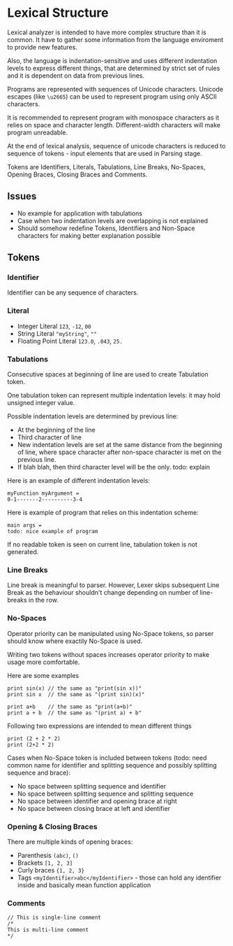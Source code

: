 # Lexical Structure

Lexical analyzer is intended to have more complex structure than it is common. It have to gather some information from the language enviroment to provide new features.
 
Also, the language is indentation-sensitive and uses different indentation levels to express different things, that are determined by strict set of rules and it is dependent on data from previous lines.

Programs are represented with sequences of Unicode characters. Unicode escapes (like ```\u2665```) can be used to represent program using only ASCII characters.

It is recommended to represent program with monospace characters as it relies on space and character length. Different-width characters will make program unreadable.

At the end of lexical analysis, sequence of unicode characters is reduced to sequence of tokens - input elements that are used in Parsing stage.

Tokens are Identifiers, Literals, Tabulations, Line Breaks, No-Spaces, Opening Braces, Closing Braces and Comments.

## Issues

+ No example for application with tabulations
+ Case when two indentation levels are overlapping is not explained
+ Should somehow redefine Tokens, Identifiers and Non-Space characters for making better explanation possible

## Tokens

### Identifier

Identifier can be any sequence of characters.

### Literal

+ Integer Literal ```123```, ```-12```, ```00```
+ String Literal ```"myString"```, ```""```
+ Floating Point Literal ```123.0```, ```.043```, ```25.```

### Tabulations

Consecutive spaces at beginning of line are used to create Tabulation token.

One tabulation token can represent multiple indentation levels: it may hold unsigned integer value.

Possible indentation levels are determined by previous line: 

+ At the beginning of the line
+ Third character of line
+ New indentation levels are set at the same distance from the beginning of line, where space character after non-space character is met on the previous line. 
+ If blah blah, then third character level will be the only. todo: explain

Here is an example of different indentation levels:

```
myFunction myArgument = 
0-1-------2----------3-4
```
Here is example of program that relies on this indentation scheme:

```
main args =
todo: nice example of program

```

If no readable token is seen on current line, tabulation token is not generated.

### Line Breaks

Line break is meaningful to parser. However, Lexer skips subsequent Line Break as the behaviour shouldn't change depending on number of line-breaks in the row.

### No-Spaces

Operator priority can be manipulated using No-Space tokens, so parser should know where exactily No-Space is used.

Writing two tokens without spaces increases operator priority to make usage more comfortable.

Here are some examples

```
print sin(x) // the same as "print(sin x))"
print sin x  // the same as "(print sin)(x)"

print a+b    // the same as "print(a+b)"
print a + b  // the same as "(print a) + b"
```

Following two expressions are intended to mean different things

```
print (2 + 2 * 2)
print (2+2 * 2)
```

Cases when No-Space token is included between tokens (todo: need common name for identifier and splitting sequence and possibly splitting sequence and brace):

+ No space between splitting sequence and identifier
+ No space between splitting sequence and splitting sequence
+ No space between identifier and opening brace at right
+ No space between closing brace at left and identifier

### Opening & Closing Braces

There are multiple kinds of opening braces:

+ Parenthesis ```(abc)```, ```()```
+ Brackets ```[1, 2, 3]```
+ Curly braces ```{1, 2, 3}```
+ Tags ```<myIdentifier>abc</myIdentifier>``` - those can hold any identifier inside and basically mean function application

### Comments

```
// This is single-line comment
/*
This is multi-line comment
*/
```
